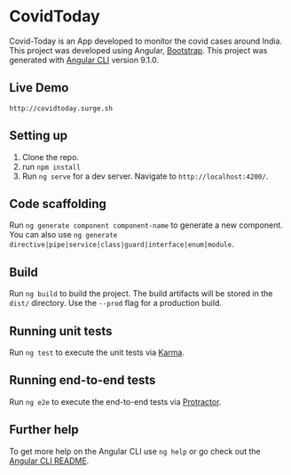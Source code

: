 # CovidToday
Covid-Today is an App developed to monitor the covid cases around India. This project was developed using Angular, [Bootstrap](https://github.com/twbs/bootstrap). This project was generated with [Angular CLI](https://github.com/angular/angular-cli) version 9.1.0.

## Live Demo
`http://covidtoday.surge.sh`

## Setting up
1. Clone the repo. <br>
2. run `npm install`
3. Run `ng serve` for a dev server. Navigate to `http://localhost:4200/`.

## Code scaffolding

Run `ng generate component component-name` to generate a new component. You can also use `ng generate directive|pipe|service|class|guard|interface|enum|module`.

## Build

Run `ng build` to build the project. The build artifacts will be stored in the `dist/` directory. Use the `--prod` flag for a production build.

## Running unit tests

Run `ng test` to execute the unit tests via [Karma](https://karma-runner.github.io).

## Running end-to-end tests

Run `ng e2e` to execute the end-to-end tests via [Protractor](http://www.protractortest.org/).

## Further help

To get more help on the Angular CLI use `ng help` or go check out the [Angular CLI README](https://github.com/angular/angular-cli/blob/master/README.md).
